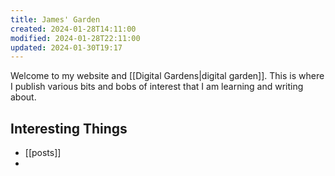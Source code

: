 ```yaml
---
title: James' Garden
created: 2024-01-28T14:11:00
modified: 2024-01-28T22:11:00
updated: 2024-01-30T19:17
---
```

Welcome to my website and [[Digital Gardens|digital garden]]. This is where I publish various bits and bobs of interest that I am learning and writing about.

## Interesting Things

- [[posts]]
- 